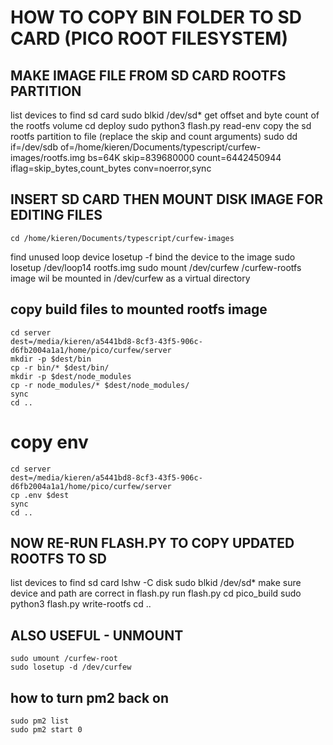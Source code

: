 # HOW TO COPY BIN FOLDER TO SD CARD (PICO ROOT FILESYSTEM)

## MAKE IMAGE FILE FROM SD CARD ROOTFS PARTITION
list devices to find sd card
    sudo blkid /dev/sd*
get offset and byte count of the rootfs volume
    cd deploy
    sudo python3 flash.py read-env
copy the sd rootfs partition to file (replace the skip and count arguments)
    sudo dd if=/dev/sdb of=/home/kieren/Documents/typescript/curfew-images/rootfs.img bs=64K skip=839680000 count=6442450944 iflag=skip_bytes,count_bytes conv=noerror,sync

## INSERT SD CARD THEN MOUNT DISK IMAGE FOR EDITING FILES
    cd /home/kieren/Documents/typescript/curfew-images
find unused loop device
    losetup -f
bind the device to the image
    sudo losetup /dev/loop14 rootfs.img
    sudo mount /dev/curfew /curfew-rootfs
image wil be mounted in /dev/curfew as a virtual directory

## copy build files to mounted rootfs image

    cd server
    dest=/media/kieren/a5441bd8-8cf3-43f5-906c-d6fb2004a1a1/home/pico/curfew/server
    mkdir -p $dest/bin
    cp -r bin/* $dest/bin/
    mkdir -p $dest/node_modules
    cp -r node_modules/* $dest/node_modules/
    sync
    cd ..

# copy env
    cd server
    dest=/media/kieren/a5441bd8-8cf3-43f5-906c-d6fb2004a1a1/home/pico/curfew/server
    cp .env $dest
    sync
    cd ..

## NOW RE-RUN FLASH.PY TO COPY UPDATED ROOTFS TO SD

list devices to find sd card
    lshw -C disk
    sudo blkid /dev/sd*
make sure device and path are correct in flash.py
run flash.py
    cd pico_build
    sudo python3 flash.py write-rootfs
    cd ..

## ALSO USEFUL - UNMOUNT
    sudo umount /curfew-root
    sudo losetup -d /dev/curfew

## how to turn pm2 back on

    sudo pm2 list
    sudo pm2 start 0
